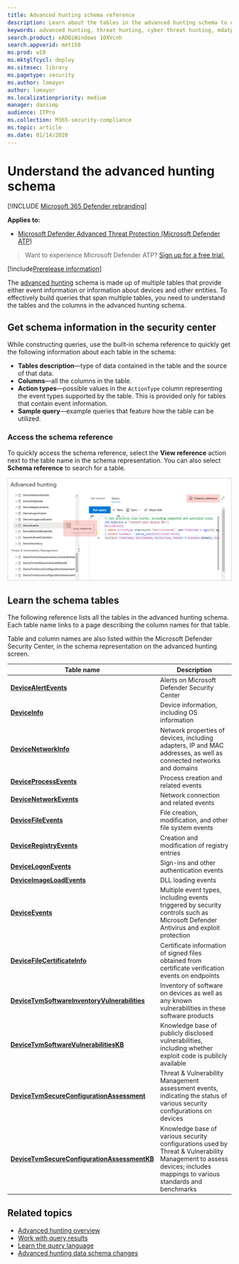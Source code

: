 ```yaml
---
title: Advanced hunting schema reference
description: Learn about the tables in the advanced hunting schema to understand the data you can run threat hunting queries on.
keywords: advanced hunting, threat hunting, cyber threat hunting, mdatp, microsoft defender atp, wdatp search, query, telemetry, schema reference, kusto, table, data
search.product: eADQiWindows 10XVcnh
search.appverid: met150
ms.prod: w10
ms.mktglfcycl: deploy
ms.sitesec: library
ms.pagetype: security
ms.author: lomayor
author: lomayor
ms.localizationpriority: medium
manager: dansimp
audience: ITPro
ms.collection: M365-security-compliance 
ms.topic: article
ms.date: 01/14/2020
---
```


# Understand the advanced hunting schema

[!INCLUDE [Microsoft 365 Defender rebranding](../../includes/microsoft-defender.md)]


**Applies to:**
- [Microsoft Defender Advanced Threat Protection (Microsoft Defender ATP)](https://go.microsoft.com/fwlink/p/?linkid=2069559)

>Want to experience Microsoft Defender ATP? [Sign up for a free trial.](https://www.microsoft.com/microsoft-365/windows/microsoft-defender-atp?ocid=docs-wdatp-advancedhuntingref-abovefoldlink)

[!include[Prerelease information](../../includes/prerelease.md)]

The [advanced hunting](advanced-hunting-overview.md) schema is made up of multiple tables that provide either event information or information about devices and other entities. To effectively build queries that span multiple tables, you need to understand the tables and the columns in the advanced hunting schema.

## Get schema information in the security center
While constructing queries, use the built-in schema reference to quickly get the following information about each table in the schema:

- **Tables description**—type of data contained in the table and the source of that data.
- **Columns**—all the columns in the table.
- **Action types**—possible values in the `ActionType` column representing the event types supported by the table. This is provided only for tables that contain event information.
- **Sample query**—example queries that feature how the table can be utilized.

### Access the schema reference
To quickly access the schema reference, select the **View reference** action next to the table name in the schema representation. You can also select **Schema reference** to search for a table.

![Image showing how to access in-portal schema reference](images/ah-reference.png)

## Learn the schema tables

The following reference lists all the tables in the advanced hunting schema. Each table name links to a page describing the column names for that table.

Table and column names are also listed within the Microsoft Defender Security Center, in the schema representation on the advanced hunting screen.

| Table name | Description |
|------------|-------------|
| **[DeviceAlertEvents](advanced-hunting-devicealertevents-table.md)** | Alerts on Microsoft Defender Security Center |
| **[DeviceInfo](advanced-hunting-deviceinfo-table.md)** | Device information, including OS information |
| **[DeviceNetworkInfo](advanced-hunting-devicenetworkinfo-table.md)** | Network properties of devices, including adapters, IP and MAC addresses, as well as connected networks and domains |
| **[DeviceProcessEvents](advanced-hunting-deviceprocessevents-table.md)** | Process creation and related events |
| **[DeviceNetworkEvents](advanced-hunting-devicenetworkevents-table.md)** | Network connection and related events |
| **[DeviceFileEvents](advanced-hunting-devicefileevents-table.md)** | File creation, modification, and other file system events |
| **[DeviceRegistryEvents](advanced-hunting-deviceregistryevents-table.md)** | Creation and modification of registry entries |
| **[DeviceLogonEvents](advanced-hunting-devicelogonevents-table.md)** | Sign-ins and other authentication events |
| **[DeviceImageLoadEvents](advanced-hunting-deviceimageloadevents-table.md)** | DLL loading events |
| **[DeviceEvents](advanced-hunting-deviceevents-table.md)** | Multiple event types, including events triggered by security controls such as Microsoft Defender Antivirus and exploit protection |
| **[DeviceFileCertificateInfo](advanced-hunting-devicefilecertificateinfo-table.md)** | Certificate information of signed files obtained from certificate verification events on endpoints |
| **[DeviceTvmSoftwareInventoryVulnerabilities](advanced-hunting-devicetvmsoftwareinventoryvulnerabilities-table.md)** | Inventory of software on devices as well as any known vulnerabilities in these software products |
| **[DeviceTvmSoftwareVulnerabilitiesKB ](advanced-hunting-devicetvmsoftwarevulnerabilitieskb-table.md)** | Knowledge base of publicly disclosed vulnerabilities, including whether exploit code is publicly available |
| **[DeviceTvmSecureConfigurationAssessment](advanced-hunting-devicetvmsecureconfigurationassessment-table.md)** | Threat & Vulnerability Management assessment events, indicating the status of various security configurations on devices |
| **[DeviceTvmSecureConfigurationAssessmentKB](advanced-hunting-devicetvmsecureconfigurationassessmentkb-table.md)** | Knowledge base of various security configurations used by Threat & Vulnerability Management to assess devices; includes mappings to various standards and benchmarks |

## Related topics
- [Advanced hunting overview](advanced-hunting-overview.md)
- [Work with query results](advanced-hunting-query-results.md)
- [Learn the query language](advanced-hunting-query-language.md)
- [Advanced hunting data schema changes](https://techcommunity.microsoft.com/t5/microsoft-defender-atp/advanced-hunting-data-schema-changes/ba-p/1043914)
